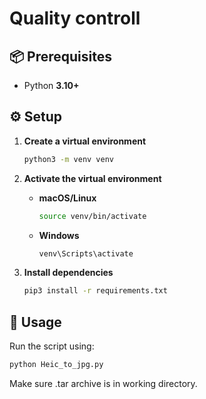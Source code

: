 # Quality controll

## 📦 Prerequisites

* Python **3.10+**

## ⚙️ Setup

1. **Create a virtual environment**

   ```bash
   python3 -m venv venv
   ```

2. **Activate the virtual environment**

   * **macOS/Linux**

     ```bash
     source venv/bin/activate
     ```
   * **Windows**

     ```bash
     venv\Scripts\activate
     ```

3. **Install dependencies**

   ```bash
   pip3 install -r requirements.txt
   ```

## 🚀 Usage

Run the script using:

```bash
python Heic_to_jpg.py
```

Make sure .tar archive is in working directory. 
